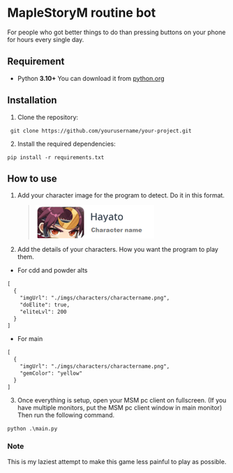 # MapleStoryM routine bot

For people who got better things to do than pressing buttons on your phone for hours every single day.

## Requirement

- Python **3.10+** You can download it from [python.org](https://www.python.org/downloads/)

## Installation

1. Clone the repository:

```
 git clone https://github.com/yourusername/your-project.git
```

2. Install the required dependencies:

```
pip install -r requirements.txt
```

## How to use

1. Add your character image for the program to detect. Do it in this format.

   > ![Screenshot](imgs/characters/charactername.png)

2. Add the details of your characters. How you want the program to play them.

- For cdd and powder alts

```
[
  {
    "imgUrl": "./imgs/characters/charactername.png",
    "doElite": true,
    "eliteLvl": 200
  }
]
```

- For main

```
[
  {
    "imgUrl": "./imgs/characters/charactername.png",
    "gemColor": "yellow"
  }
]
```

3. Once everything is setup, open your MSM pc client on fullscreen. (If you have multiple monitors, put the MSM pc client window in main monitor) Then run the following command.

```
python .\main.py
```

### Note

This is my laziest attempt to make this game less painful to play as possible.
